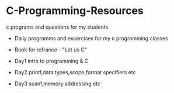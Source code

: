# C-Programming-Resources
c programs and questions for my students

- Daily programms and excercises for my c programming classes
- Book for refrance - "Let us C"

- Day1 intro to programming & C
- Day2 printf,data types,scope,format specifiers etc
- Day3 scanf,memory addressing etc
